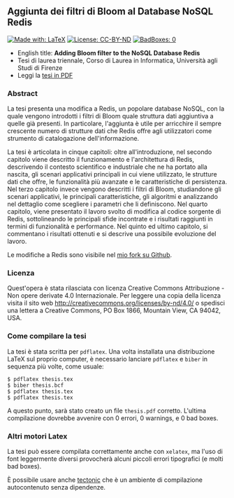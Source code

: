 ## Aggiunta dei filtri di Bloom al Database NoSQL Redis

[![Made with: LaTeX](https://img.shields.io/badge/Made%20with-LaTeX-yellowgreen.svg)]()
[![License: CC-BY-ND](https://img.shields.io/badge/License-CC--BY--ND-green.svg)]()
[![BadBoxes: 0](https://img.shields.io/badge/BadBoxes-0-blue.svg)]()

 * English title: **Adding Bloom filter to the NoSQL Database Redis**
 * Tesi di laurea triennale, Corso di Laurea in Informatica, Università agli
   Studi di Firenze
 * Leggi la [tesi in PDF](https://github.com/rasky/thesis/releases/download/1.0/thesis.pdf)

### Abstract

La tesi presenta una modifica a Redis, un popolare database NoSQL, con la
quale vengono introdotti i filtri di Bloom quale struttura dati aggiuntiva a
quelle già presenti. In particolare, l'aggiunta è utile per arricchire il
sempre crescente numero di strutture dati che Redis offre agli utilizzatori
come strumento di catalogazione dell'informazione.

La tesi è articolata in cinque capitoli: oltre all'introduzione, nel
secondo capitolo viene descritto il funzionamento e l'architettura di Redis,
descrivendo il contesto scientifico e industriale che ne ha portato alla
nascita, gli scenari applicativi principali in cui viene utilizzato, le
strutture dati che offre, le funzionalità più avanzate e le caratteristiche di
persistenza. Nel terzo capitolo invece vengono descritti i filtri di Bloom,
studiandone gli scenari applicativi, le principali caratteristiche, gli
algoritmi e analizzando nel dettaglio come scegliere i parametri che li
definiscono. Nel quarto capitolo, viene presentato il lavoro svolto di
modifica al codice sorgente di Redis, sottolineando le principali sfide
incontrate e i risultati raggiunti in termini di funzionalità e performance.
Nel quinto ed ultimo capitolo, si commentano i risultati ottenuti e si
descrive una possibile evoluzione del lavoro.

Le modifiche a Redis sono visibile nel [mio fork su
Github](https://github.com/rasky/redis).

### Licenza

Quest'opera è stata rilasciata con licenza Creative Commons Attribuzione - Non
opere derivate 4.0 Internazionale. Per leggere una copia della licenza visita
il sito web http://creativecommons.org/licenses/by-nd/4.0/ o spedisci una
lettera a Creative Commons, PO Box 1866, Mountain View, CA 94042, USA.

### Come compilare la tesi

La tesi è stata scritta per `pdflatex`. Una volta installata una distribuzione
LaTeX sul proprio computer, è necessario lanciare `pdflatex` e `biber` in
sequenza più volte, come usuale:

	$ pdflatex thesis.tex
	$ biber thesis.bcf
	$ pdflatex thesis.tex
	$ pdflatex thesis.tex

A questo punto, sarà stato creato un file `thesis.pdf` corretto. L'ultima
compilazione dovrebbe avvenire con 0 errori, 0 warnings, e 0 bad boxes.

### Altri motori Latex

La tesi può essere compilata correttamente anche con `xelatex`, ma l'uso di font
leggermente diversi provocherà alcuni piccoli errori tipografici (e molti bad
boxes).

È possibile usare anche [tectonic](https://tectonic-typesetting.github.io/en-US/) che è un
ambiente di compilazione autocontenuto senza dipendenze.
